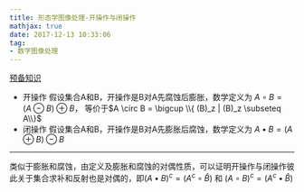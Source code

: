 ```yaml
---
title: 形态学图像处理-开操作与闭操作
mathjax: true
date: 2017-12-13 10:33:06
tag:
- 数字图像处理
---
```

[预备知识](../形态学图像处理-预备知识)
- 开操作
假设集合A和B，开操作是B对A先腐蚀后膨胀，数学定义为 $A \circ B = (A \ominus B) \oplus B$， 等价于$A \circ B = \bigcup \\{ (B)_z | (B)_z \subseteq A\\}$
- 闭操作
假设集合A和B，开操作是B对A先膨胀后腐蚀，数学定义为 $A \bullet B = (A \oplus B) \ominus B$
***
类似于膨胀和腐蚀，由定义及膨胀和腐蚀的对偶性质，可以证明开操作与闭操作彼此关于集合求补和反射也是对偶的，即$(A \bullet B)^c = (A^c \circ \hat{B})$ 和 $(A \circ B)^c = (A^c \bullet \hat{B})$